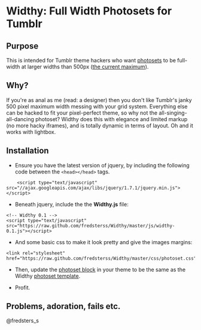 # Widthy: Full Width Photosets for Tumblr

## Purpose
This is intended for Tumblr theme hackers who want [photosets](http://engineering.tumblr.com/post/9294264070/building-a-faster-lightbox) to be full-width at larger widths than 500px ([the current maximum](http://www.tumblr.com/docs/en/custom_themes#photoset-posts)).

## Why?
If you're as anal as me (read: a designer) then you don't like Tumblr's janky 500 pixel maximum width messing with your grid system. Everything else can be hacked to fit your pixel-perfect theme, so why not the all-singing-all-dancing photoset? Widthy does this with elegance and limited markup (no more hacky iframes), and is totally dynamic in terms of layout. 
Oh and it works with lightbox.

## Installation
* Ensure you have the latest version of jquery, by including the following code between the `<head></head>` tags.

````
    <script type="text/javascript" src="//ajax.googleapis.com/ajax/libs/jquery/1.7.1/jquery.min.js"></script>
````

* Beneath jquery, include the the  __Widthy.js__ file:

````
<!-- Widthy 0.1 -->
<script type="text/javascript" src="https://raw.github.com/fredsterss/Widthy/master/js/widthy-0.1.js"></script>
````

* And some basic css to make it look pretty and give the images margins:

````
<link rel="stylesheet" href="https://raw.github.com/fredsterss/Widthy/master/css/photoset.css">
````

* Then, update the [photoset block](http://www.tumblr.com/docs/en/custom_themes#photoset-posts) in your theme to be the same as the Widthy [photoset template](https://github.com/fredsterss/Widthy/blob/master/photoset-template.html).

* Profit.

## Problems, adoration, fails etc.
@fredsters_s

